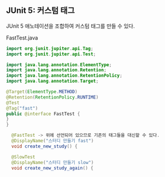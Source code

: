 ## JUnit 5: 커스텀 태그

JUnit 5 애노테이션을 조합하여 커스텀 태그를 만들 수 있다.

FastTest.java
```java
import org.junit.jupiter.api.Tag;
import org.junit.jupiter.api.Test;

import java.lang.annotation.ElementType;
import java.lang.annotation.Retention;
import java.lang.annotation.RetentionPolicy;
import java.lang.annotation.Target;

@Target(ElementType.METHOD)
@Retention(RetentionPolicy.RUNTIME)
@Test
@Tag("fast")
public @interface FastTest {
}
}
```

```java
  @FastTest -> 위에 선언되어 있으므로 기존의 태그들을 대신할 수 있다.
  @DisplayName("스터디 만들기 fast")
  void create_new_study() {

  @SlowTest
  @DisplayName("스터디 만들기 slow")
  void create_new_study_again() {

```




